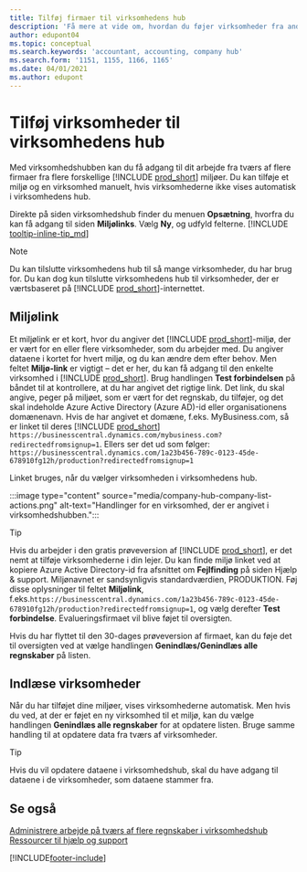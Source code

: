 ```yaml
---
title: Tilføj firmaer til virksomhedens hub
description: 'Få mere at vide om, hvordan du føjer virksomheder fra andre Business Central-miljøer til virksomhedens hub, så du kan administrere arbejde på tværs af miljøer.'
author: edupont04
ms.topic: conceptual
ms.search.keywords: 'accountant, accounting, company hub'
ms.search.form: '1151, 1155, 1166, 1165'
ms.date: 04/01/2021
ms.author: edupont
---
```

# <a name="add-companies-to-your-company-hub" />Tilføj virksomheder til virksomhedens hub

Med virksomhedshubben kan du få adgang til dit arbejde fra tværs af flere firmaer fra flere forskellige [!INCLUDE [prod_short](includes/prod_short.md)] miljøer. Du kan tilføje et miljø og en virksomhed manuelt, hvis virksomhederne ikke vises automatisk i virksomhedens hub.  

Direkte på siden virksomhedshub finder du menuen **Opsætning**, hvorfra du kan få adgang til siden **Miljølinks**. Vælg **Ny**, og udfyld felterne. [!INCLUDE [tooltip-inline-tip_md](includes/tooltip-inline-tip_md.md)]  

> [!NOTE]
> Du kan tilslutte virksomhedens hub til så mange virksomheder, du har brug for. Du kan dog kun tilslutte virksomhedens hub til virksomheder, der er værtsbaseret på [!INCLUDE [prod_short](includes/prod_short.md)]-internettet.

## <a name="environment-links" />Miljølink

Et miljølink er et kort, hvor du angiver det [!INCLUDE [prod_short](includes/prod_short.md)]-miljø, der er vært for en eller flere virksomheder, som du arbejder med. Du angiver dataene i kortet for hvert miljø, og du kan ændre dem efter behov. Men feltet **Miljø-link** er vigtigt – det er her, du kan få adgang til den enkelte virksomhed i [!INCLUDE [prod_short](includes/prod_short.md)]. Brug handlingen **Test forbindelsen** på båndet til at kontrollere, at du har angivet det rigtige link. Det link, du skal angive, peger på miljøet, som er vært for det regnskab, du tilføjer, og det skal indeholde Azure Active Directory (Azure AD)-id eller organisationens domænenavn. Hvis de har angivet et domæne, f.eks. MyBusiness.com, så er linket til deres [!INCLUDE [prod_short](includes/prod_short.md)] ```https://businesscentral.dynamics.com/mybusiness.com?redirectedfromsignup=1```. Ellers ser det ud som følger: ```https://businesscentral.dynamics.com/1a23b456-789c-0123-45de-678910fg12h/production?redirectedfromsignup=1```  

Linket bruges, når du vælger virksomheden i virksomhedens hub.  

:::image type="content" source="media/company-hub-company-list-actions.png" alt-text="Handlinger for en virksomhed, der er angivet i virksomhedshubben.":::

> [!TIP]
> Hvis du arbejder i den gratis prøveversion af [!INCLUDE [prod_short](includes/prod_short.md)], er det nemt at tilføje virksomhederne i din lejer. Du kan finde miljø linket ved at kopiere Azure Active Directory-id fra afsnittet om **Fejlfinding** på siden Hjælp & support. Miljønavnet er sandsynligvis standardværdien, PRODUKTION. Føj disse oplysninger til feltet **Miljølink**, f.eks.```https://businesscentral.dynamics.com/1a23b456-789c-0123-45de-678910fg12h/production?redirectedfromsignup=1```, og vælg derefter **Test forbindelse**. Evalueringsfirmaet vil blive føjet til oversigten.
>
> Hvis du har flyttet til den 30-dages prøveversion af firmaet, kan du føje det til oversigten ved at vælge handlingen **Genindlæs/Genindlæs alle regnskaber** på listen.

## <a name="load-companies" />Indlæse virksomheder

Når du har tilføjet dine miljøer, vises virksomhederne automatisk. Men hvis du ved, at der er føjet en ny virksomhed til et miljø, kan du vælge handlingen **Genindlæs alle regnskaber** for at opdatere listen. Bruge samme handling til at opdatere data fra tværs af virksomheder.  

> [!TIP]
> Hvis du vil opdatere dataene i virksomhedshub, skal du have adgang til dataene i de virksomheder, som dataene stammer fra.

## <a name="see-also" />Se også

[Administrere arbejde på tværs af flere regnskaber i virksomhedshub](company-hub.md)  
[Ressourcer til hjælp og support](product-help-and-support.md)  

[!INCLUDE[footer-include](includes/footer-banner.md)]
